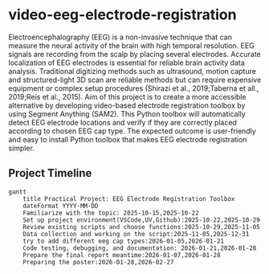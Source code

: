 # video-eeg-electrode-registration
Electroencephalography (EEG) is a non-invasive technique that can measure the neural activity of the brain with high temporal resolution. EEG signals are recording from the scalp by placing several electrodes. Accurate localization of EEG electrodes is essential for reliable brain activity data analysis. Traditional digitizing methods such as ultrasound, motion capture and structured-light 3D scan are reliable methods but can require expensive equipment or complex setup procedures (Shirazi et al., 2019;Taberna et all., 2019;Reis et al., 2015).
Aim of this project is to create a more accessible alternative by developing video-based electrode registration toolbox by using Segment Anything (SAM2). This Python toolbox will automatically detect EEG electrode locations and verify if they are correctly placed according to chosen EEG cap type.
The expected outcome is user-friendly and easy to install Python toolbox that makes EEG electrode registration simpler.


## Project Timeline

```mermaid
gantt
    title Practical Project: EEG Electrode Registration Toolbox
    dateFormat YYYY-MM-DD
    Familiarize with the topic: 2025-10-15,2025-10-22
    Set up project environment(VSCode,UV,Github):2025-10-22,2025-10-29
    Review existing scripts and choose functions:2025-10-29,2025-11-05
    Data collection and working on the script:2025-11-05,2025-12-31
    try to add different eeg cap types:2026-01-05,2026-01-21
    Code testing, debugging, and documentation: 2026-01-21,2026-01-28
    Prepare the final report meantime:2026-01-07,2026-01-28
    Preparing the poster:2026-01-28,2026-02-27

```
